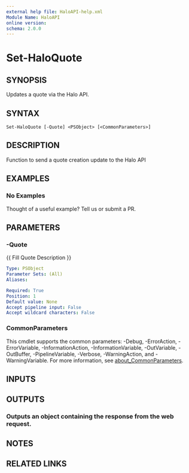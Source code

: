 ```yaml
---
external help file: HaloAPI-help.xml
Module Name: HaloAPI
online version:
schema: 2.0.0
---
```


# Set-HaloQuote

## SYNOPSIS
Updates a quote via the Halo API.

## SYNTAX

```
Set-HaloQuote [-Quote] <PSObject> [<CommonParameters>]
```

## DESCRIPTION
Function to send a quote creation update to the Halo API

## EXAMPLES

### No Examples

Thought of a useful example? Tell us or submit a PR.

## PARAMETERS

### -Quote
{{ Fill Quote Description }}

```yaml
Type: PSObject
Parameter Sets: (All)
Aliases:

Required: True
Position: 1
Default value: None
Accept pipeline input: False
Accept wildcard characters: False
```

### CommonParameters
This cmdlet supports the common parameters: -Debug, -ErrorAction, -ErrorVariable, -InformationAction, -InformationVariable, -OutVariable, -OutBuffer, -PipelineVariable, -Verbose, -WarningAction, and -WarningVariable. For more information, see [about_CommonParameters](http://go.microsoft.com/fwlink/?LinkID=113216).

## INPUTS

## OUTPUTS

### Outputs an object containing the response from the web request.
## NOTES

## RELATED LINKS
